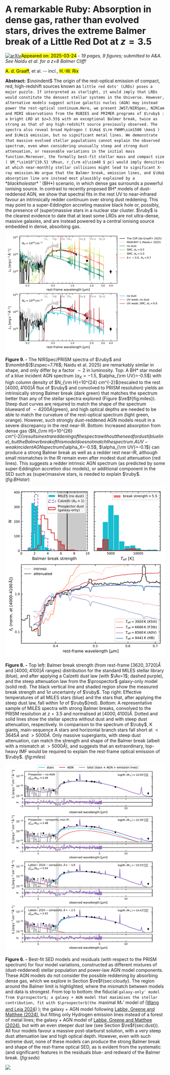 <div class="macros" style="visibility:hidden;">
$\newcommand{\ensuremath}{}$
$\newcommand{\xspace}{}$
$\newcommand{\object}[1]{\texttt{#1}}$
$\newcommand{\farcs}{{.}''}$
$\newcommand{\farcm}{{.}'}$
$\newcommand{\arcsec}{''}$
$\newcommand{\arcmin}{'}$
$\newcommand{\ion}[2]{#1#2}$
$\newcommand{\textsc}[1]{\textrm{#1}}$
$\newcommand{\hl}[1]{\textrm{#1}}$
$\newcommand{\footnote}[1]{}$
$\newcommand{\micron}{\rm \mu m}$
$\newcommand{\ergs}{\rm erg s^{-1}}$
$\newcommand{\Oiii}{[O {\sc iii}]\xspace}$
$\newcommand{\Hei}{He {\sc i}\xspace}$
$\newcommand{\Oi}{O {\sc i}\xspace}$
$\newcommand{\Nii}{[N {\sc ii}]\xspace}$
$\newcommand{\Hb}{{\rm H}\beta\xspace}$
$\newcommand$
$\newcommand{\Msun}{\rm M_\odot}$
$\newcommand{\kpc}{ \rm kpc}$
$\newcommand{\kms}{ \rm km s^{-1}}$
$\newcommand{\re}{r_{\rm e,maj}}$
$\newcommand{\rec}{r_{\rm e}}$
$\newcommand{\fdm}{f_{\rm DM}}$
$\newcommand{\fbar}{f_{\rm baryon}}$
$\newcommand{\Mgas}{M_{\rm gas}}$
$\newcommand{\Mdm}{M_{\rm DM}}$
$\newcommand{\Mbar}{M_{\rm baryon}}$
$\newcommand{\Mdyn}{M_{\rm dyn}}$
$\newcommand{\Mbh}{M_{\rm BH}}$
$\newcommand{\reff}{r_{\rm e}}$
$\newcommand{\Ha}{H\alpha\xspace}$
$\newcommand{\Pad}{Pa-\delta\xspace}$
$\newcommand{\Pag}{Pa-\gamma\xspace}$
$\newcommand{\AG}[1]{{\bf \color{purple}{#1} }}$
$\newcommand{\ruby}{\textit{The Cliff}\xspace}$
$\newcommand{\zspec}{z_{\rm spec}}$
$\newcommand{\zphot}{z_{\rm phot}}$
$\newcommand{\pix}{\rm pix}$
$\newcommand{\prospector}{\texttt{Prospector}\xspace}$
$\newcommand{\pysersic}{\texttt{pysersic}\xspace}$
$\newcommand{\Av}{A_{\rm V}}$
$\newcommand{\cloudy}{\texttt{Cloudy}\xspace}$
$\newcommand{\mombh}{MoM-BH*-1\xspace}$</div>



<div id="title">

# A remarkable Ruby: Absorption in dense gas, rather than evolved stars, drives the extreme Balmer break of a Little Red Dot at $z=3.5$

</div>
<div id="comments">

[![arXiv](https://img.shields.io/badge/arXiv-2503.16600-b31b1b.svg)](https://arxiv.org/abs/2503.16600)<mark>Appeared on: 2025-03-24</mark> -  _19 pages, 9 figures; submitted to A&A. See Naidu et al. for a z=8 Balmer Cliff!_

</div>
<div id="authors">

<mark>A. d. Graaff</mark>, et al. -- incl., <mark>H.-W. Rix</mark>

</div>
<div id="abstract">

**Abstract:** $\noindent$ The origin of the rest-optical emission of compact, red, high-redshift sources known as `little red dots' (LRDs) poses a major puzzle. If interpreted as starlight, it would imply that LRDs would constitute the densest stellar systems in the Universe. However, alternative models suggest active galactic nuclei (AGN) may instead power the rest-optical continuum.Here, we present JWST/NIRSpec, NIRCam and MIRI observations from the RUBIES and PRIMER programs of $\ruby$ : a bright LRD at $z=3.55$ with an exceptional Balmer break, twice as strong as that of any high-redshift source previously observed. The spectra also reveal broad Hydrogen ( $\Ha$ $\rm FWHM\sim1500 \kms$ ) and $\Hei$ emission, but no significant metal lines. We demonstrate that massive evolved stellar populations cannot explain the observed spectrum, even when considering unusually steep and strong dust attenuation, or reasonable variations in the initial mass function.Moreover, the formally best-fit stellar mass and compact size ( $M_*\sim10^{10.5} \Msun, r_{\rm e}\sim40 $ pc) would imply densities at which near-monthly stellar collisions might lead to significant X-ray emission.We argue that the Balmer break, emission lines, and $\Ha$ absorption line are instead most plausibly explained by a ` $*black hole star*$ ' (BH*) scenario, in which dense gas surrounds a powerful ionising source. In contrast to recently proposed BH* models of dust-reddened AGN, we show that spectral fits in the rest UV to near-infrared favour an intrinsically redder continuum over strong dust reddening. This may point to a super-Eddington accreting massive black hole or, possibly, the presence of (super)massive stars in a nuclear star cluster. $\ruby$ is the clearest evidence to date that at least some LRDs are not ultra-dense, massive galaxies, and are instead powered by a central ionising source embedded in dense, absorbing gas.

</div>

<div id="div_fig1">

<img src="tmp_2503.16600/./figures/comp_z7_lrds_lum.png" alt="Fig9" width="100%"/>

**Figure 9. -** The NIRSpec/PRISM spectra of $\ruby$ and $\mombh$($\zspec=7.76$; Naidu et al. 2025) are remarkably similar in shape, and only differ by a factor $\sim2$ in luminosity. Top: A BH* star model of a blue incident AGN spectrum ($\alpha_X=-1.5$, $\alpha_{\rm UV}=-0.5$) with high column density of $N_{\rm H}=10^{24} $cm$^{-2}$(rescaled to the rest $[4000,4100] Å$ flux of $\ruby$ and convolved to PRISM resolution) yields an intrinsically strong Balmer break (dark green) that matches the spectrum better than any of the stellar spectra explored (Figure $\re$f{fig:miles}). Steep dust curves are required to match the shape of the spectrum blueward of $\sim4200 Å$(green), and high optical depths are needed to be able to match the curvature of the rest-optical spectrum (light green, orange). However, such strongly dust-reddened AGN models result in a severe discrepancy in the rest near-IR. Bottom: Increased absorption from dense gas ($N_{\rm H}=10^{26} $cm$^{-2}$) results in extra reddening of the spectra without the need for dust (blue line), but the Balmer break of this model does not match the spectrum. A UV-weak incident AGN spectrum ($\alpha_X=-0.5$, $\alpha_{\rm UV}=-0.1$) can produce a strong Balmer break as well as a redder rest near-IR, although small mismatches in the IR remain even after modest dust attenuation (red lines). This suggests a redder intrinsic AGN spectrum (as predicted by some super-Eddington accretion disc models), or additional component in the SED such as (super)massive stars, is needed to explain $\ruby$.  (*fig:BHstar*)

</div>
<div id="div_fig2">

<img src="tmp_2503.16600/./figures/miles_fig.png" alt="Fig8" width="100%"/>

**Figure 8. -** Top left: Balmer break strength (from rest-frame $[3620,3720] Å$ and $[4000,4100] Å$ ranges) distribution for the standard MILES stellar library (blue), and after applying a Calzetti dust law (with $\Av=1$; dashed purple), and the steep attenuation law from the $\prospector$ galaxy-only model (solid red). The black vertical line and shaded region show the measured break strength and $1\sigma$ uncertainty of $\ruby$. Top right: Effective temperatures of all MILES stars (blue) and the stars that, after applying the steep dust law, fall within $1\sigma$ of $\ruby$(red). Bottom: A representative sample of MILES spectra with strong Balmer breaks, convolved to the PRISM resolution at $z=3.5$ and normalised at $[4000,4100] Å$. Dotted and solid lines show the stellar spectra without dust and with steep dust attenuation, respectively. In comparison to the spectrum of $\ruby$, K giants, main-sequence A stars and horizontal branch stars fall short at $<3645 Å$ and $>5000 Å$. Only massive supergiants, with steep dust attenuation, can match the strength and shape of the Balmer break (albeit with a mismatch at $>5000 Å$), and suggests that an extraordinary, top-heavy IMF would be required to explain the rest-frame optical emission of $\ruby$.  (*fig:miles*)

</div>
<div id="div_fig3">

<img src="tmp_2503.16600/./figures/sed_fits.png" alt="Fig6" width="100%"/>

**Figure 6. -** Best-fit SED models and residuals (with respect to the PRISM spectrum) for four model variations, constructed as different mixtures of (dust-reddened) stellar population and power-law AGN model components. These AGN models do not consider the possible reddening by absorbing dense gas, which we explore in Section $\re$f{sec:cloudy}. The region around the Balmer limit is highlighted, where the mismatch between models and data is strongest. From top to bottom: the fiducial `galaxy-only' model from $\prospector$; a galaxy + AGN model that maximises the stellar contribution, fit with $\prospector$(the `maximal $M_*$' model of  ([Wang and Leja 2024]()) ); the galaxy + AGN model following [Labbe, Greene and Matthee (2024)](), but fitting only Hydrogen emission lines instead of a forest of metal lines; the galaxy + AGN model of [Labbe, Greene and Matthee (2024)](), but with an even steeper dust law (see Section $\re$f{sec:dust}). All four models favour a massive post-starburst solution, with a very steep dust attenuation law and high optical depth. However, even with such extreme dust, none of these models can produce the strong Balmer break and shape of the rest-frame optical SED, as is evident from the systematic (and significant) features in the residuals blue- and redward of the Balmer break.  (*fig:seds*)

</div><div id="qrcode"><img src=https://api.qrserver.com/v1/create-qr-code/?size=100x100&data="https://arxiv.org/abs/2503.16600"></div>